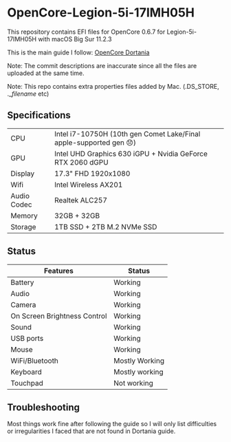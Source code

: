 # OpenCore-Legion-5i-17IMH05H
 
This repository contains EFI files for OpenCore 0.6.7 for Legion-5i-17IMH05H with macOS Big Sur 11.2.3

This is the main guide I follow: [OpenCore Dortania](https://dortania.github.io/OpenCore-Install-Guide/)

Note: The commit descriptions are inaccurate since all the files are uploaded at the same time.

Note: This repo contains extra properties files added by Mac. (.DS_STORE, .\__filename_ etc)

## Specifications

| | |
|-|-|
|CPU| Intel i7-10750H (10th gen Comet Lake/Final apple-supported gen 😞) |
|GPU| Intel UHD Graphics 630 iGPU + Nvidia GeForce RTX 2060 dGPU |
|Display| 17.3" FHD 1920x1080 |
|Wifi| Intel Wireless AX201 |
|Audio Codec| Realtek ALC257 |
|Memory| 32GB + 32GB |
|Storage| 1TB SSD + 2TB M.2 NVMe SSD |

## Status

| Features | Status |
|----------|--------|
| Battery  | Working |
| Audio | Working |
| Camera | Working |
| On Screen Brightness Control | Working |
| Sound | Working |
| USB ports | Working |
| Mouse | Working |
| WiFi/Bluetooth | Mostly Working |
| Keyboard | Mostly working |
| Touchpad | Not working |

## Troubleshooting
Most things work fine after following the guide so I will only list difficulties or irregularities I faced that are not found in Dortania guide.


